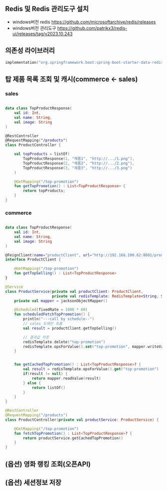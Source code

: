 ## Redis 및 Redis 관리도구 설치

- windows버전 redis
  https://github.com/microsoftarchive/redis/releases
- windows버전 관리도구
  https://github.com/patrikx3/redis-ui/releases/tag/v2023.10.243

## 의존성 라이브러리

```kotlin
implementation("org.springframework.boot:spring-boot-starter-data-redis")
```

## 탑 제품 목록 조회 및 캐시(commerce <- sales)

### sales

```kotlin

data class TopProductResponse(
	val id: Int,
	val name: String,
	val image: String
)

@RestController
@RequestMapping("/products")
class ProductController {

	val topProducts = listOf(
		TopProductResponse(1, "제품1", "http://.../1.png"),
		TopProductResponse(2, "제품2", "http://.../2.png"),
		TopProductResponse(3, "제품3", "http://.../3.png")
	)

	@GetMapping("/top-promotion")
	fun getTopPromotion() : List<TopProductResponse> {
		return topProducts;
	}
}

```

### commerce

```kotlin

data class TopProductResponse(
	val id: Int,
	val name: String,
	val image: String
)

@FeignClient(name="productClient", url="http://192.168.100.62:8081/products")
interface ProductClient {

	@GetMapping("/top-promotion")
	fun getTopSelling() : List<TopProductResponse>
}

@Service
class ProductService(private val productClient: ProductClient,
					 private val redisTemplate: RedisTemplate<String, String>) {
	private val mapper = jacksonObjectMapper()

	@Scheduled(fixedRate = 1000 * 60)
	fun scheduledFetchTopPromotion() {
		println("---call by schedule--")
		// sales 도메인 호출
		val result = productClient.getTopSelling()

		// 결과값 저장
		redisTemplate.delete("top-promotion")
		redisTemplate.opsForValue().set("top-promotion", mapper.writeValueAsString(result))
	}


	fun getCachedTopPromotion() : List<TopProductResponse>? {
		val result = redisTemplate.opsForValue().get("top-promotion")
		if(result != null) {
			return mapper.readValue(result)
		} else {
			return listOf()
		}
	}
}

@RestController
@RequestMapping("/products")
class ProductController(private val productService: ProductService) {

	@GetMapping("/top-promotion")
	fun fetchTopPromotion() : List<TopProductResponse>? {
		return productService.getCachedTopPromotion()
	}
}

```

## (옵션) 영화 랭킹 조회(오픈API)

## (옵션) 세션정보 저장
